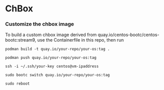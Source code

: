 # ChBox

### Customize the chbox image

To build a custom chbox image derived from quay.io/centos-bootc/centos-bootc:stream9, use the Containerfile in this repo, then run

` podman build -t quay.io/your-repo/your-os:tag . `

` podman push quay.io/your-repo/your-os:tag `

` ssh -i ~/.ssh/your-key centos@vm-ipaddress `

` sudo bootc switch quay.io/your-repo/your-os:tag `

` sudo reboot `
